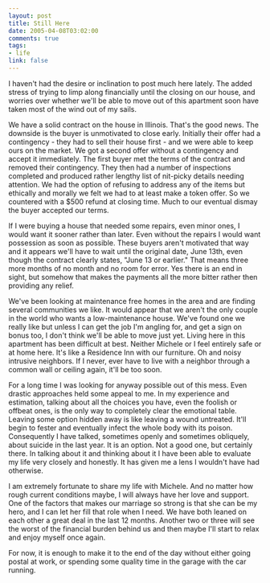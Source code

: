 ```yaml
--- 
layout: post
title: Still Here
date: 2005-04-08T03:02:00
comments: true
tags:
- life
link: false
---
```

I haven't had the desire or inclination to post much here lately. The added stress of trying to limp along financially until the closing on our house, and worries over whether we'll be able to move out of this apartment soon have taken most of the wind out of my sails.

We have a solid contract on the house in Illinois. That's the good news. The downside is the buyer is unmotivated to close early. Initially their offer had a contingency - they had to sell their house first - and we were able to keep ours on the market. We got a second offer without a contingency and accept it immediately. The first buyer met the terms of the contract and removed their contingency. They then had a number of inspections completed and produced rather lengthy list of nit-picky details needing attention. We had the option of refusing to address any of the items but ethically and morally we felt we had to at least make a token offer. So we countered with a $500 refund at closing time. Much to our eventual dismay the buyer accepted our terms.

If I were buying a house that needed some repairs, even minor ones, I would want it sooner rather than later. Even without the repairs I would want possession as soon as possible. These buyers aren't motivated that way and it appears we'll have to wait until the original date, June 13th, even though the contract clearly states, "June 13 or earlier." That means three more months of no month and no room for error. Yes there is an end in sight, but somehow that makes the payments all the more bitter rather then providing any relief.

We've been looking at maintenance free homes in the area and are finding several communities we like. It would appear that we aren't the only couple in the world who wants a low-maintenance house. We've found one we really like but unless I can get the job I'm angling for, and get a sign on bonus too, I don't think we'll be able to move just yet. Living here in this apartment has been difficult at best. Neither Michele or I feel entirely safe or at home here. It's like a Residence Inn with our furniture. Oh and noisy intrusive neighbors. If I never, ever have to live with a neighbor through a common wall or ceiling again, it'll be too soon.

For a long time I was looking for anyway possible out of this mess. Even drastic approaches held some appeal to me. In my experience and estimation, talking about all the choices you have, even the foolish or offbeat ones, is the only way to completely clear the emotional table. Leaving some option hidden away is like leaving a wound untreated. It'll begin to fester and eventually infect the whole body with its poison. Consequently I have talked, sometimes openly and sometimes obliquely, about suicide in the last year. It is an option. Not a good one, but certainly there. In talking about it and thinking about it I have been able to evaluate my life very closely and honestly. It has given me a lens I wouldn't have had otherwise.

I am extremely fortunate to share my life with Michele. And no matter how rough current conditions maybe, I will always have her love and support. One of the factors that makes our marriage so strong is that she can be my hero, and I can let her fill that role when I need. We have both leaned on each other a great deal in the last 12 months. Another two or three will see the worst of the financial burden behind us and then maybe I'll start to relax and enjoy myself once again.

For now, it is enough to make it to the end of the day without either going postal at work, or spending some quality time in the garage with the car running.
